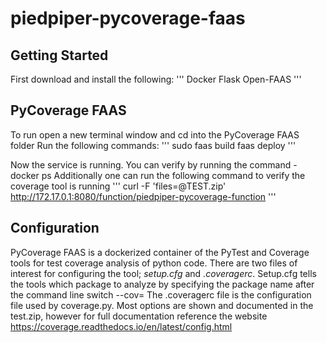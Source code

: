 # piedpiper-pycoverage-faas

Getting Started
----------------
First download and install the following:
'''
  Docker
  Flask
  Open-FAAS
'''

PyCoverage FAAS 
----------------
To run open a new terminal window and cd into the PyCoverage FAAS folder
Run the following commands:
'''
  sudo faas build
  faas deploy
'''

Now the service is running. You can verify by running the command - docker ps
Additionally one can run the following command to verify the coverage tool is running
'''
  curl -F 'files=@TEST.zip' http://172.17.0.1:8080/function/piedpiper-pycoverage-function
'''

Configuration
---------------
PyCoverage FAAS is a dockerized container of the PyTest and Coverage tools for test coverage analysis of python code. There are two files of interest for configuring the tool; *setup.cfg* and *.coveragerc*. 
Setup.cfg tells the tools which package to analyze by specifying the package name after the command line switch --cov=
The .coveragerc file is the configuration file used by coverage.py. Most options are shown and documented in the test.zip, however for full documentation reference the website https://coverage.readthedocs.io/en/latest/config.html

